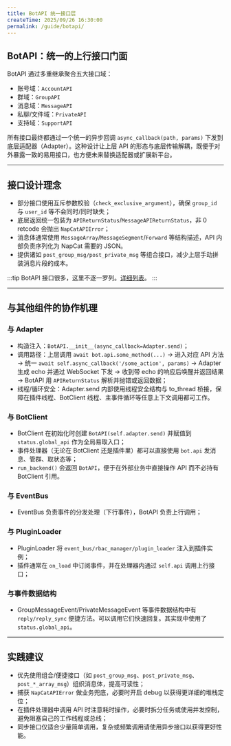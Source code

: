 ```yaml
---
title: BotAPI 统一接口层
createTime: 2025/09/26 16:30:00
permalink: /guide/botapi/
---
```


## BotAPI：统一的上行接口门面

BotAPI 通过多重继承聚合五大接口域：
- 账号域：`AccountAPI`
- 群域：`GroupAPI`
- 消息域：`MessageAPI`
- 私聊/文件域：`PrivateAPI`
- 支持域：`SupportAPI`

所有接口最终都通过一个统一的异步回调 `async_callback(path, params)` 下发到底层适配器（Adapter）。这种设计让上层 API 的形态与底层传输解耦，既便于对外暴露一致的易用接口，也方便未来替换适配器或扩展新平台。

---

## 接口设计理念

- 部分接口使用互斥参数校验（`check_exclusive_argument`），确保 `group_id` 与 `user_id` 等不会同时/同时缺失；
- 底层返回统一包装为 `APIReturnStatus`/`MessageAPIReturnStatus`，非 0 retcode 会抛出 `NapCatAPIError`；
- 消息体通常使用 `MessageArray`/`MessageSegment`/`Forward` 等结构描述，API 内部负责序列化为 NapCat 需要的 JSON。
- 提供诸如 `post_group_msg/post_private_msg` 等组合接口，减少上层手动拼装消息片段的成本。

:::tip
BotAPI 接口很多，这里不逐一罗列。[详细列表]()。 
:::

---

## 与其他组件的协作机理

### 与 Adapter

- 构造注入：`BotAPI.__init__(async_callback=Adapter.send)`；
- 调用路径：上层调用 `await bot.api.some_method(...)` → 进入对应 API 方法 → 统一 `await self.async_callback('/some_action', params)` → Adapter 生成 echo 并通过 WebSocket 下发 → 收到带 echo 的响应后唤醒并返回结果 → BotAPI 用 `APIReturnStatus` 解析并抛错或返回数据；
- 线程/循环安全：Adapter.send 内部使用线程安全结构与 to_thread 桥接，保障在插件线程、BotClient 线程、主事件循环等任意上下文调用都可工作。

### 与 BotClient

- BotClient 在初始化时创建 `BotAPI(self.adapter.send)` 并赋值到 `status.global_api` 作为全局易取入口；
- 事件处理器（无论在 BotClient 还是插件里）都可以直接使用 `bot.api` 发消息、管群、取状态等；
- `run_backend()` 会返回 `BotAPI`，便于在外部业务中直接操作 API 而不必持有 BotClient 引用。

### 与 EventBus

- EventBus 负责事件的分发处理（下行事件），BotAPI 负责上行调用；

### 与 PluginLoader

- PluginLoader 将 `event_bus/rbac_manager/plugin_loader` 注入到插件实例；
- 插件通常在 `on_load` 中订阅事件，并在处理器内通过 `self.api` 调用上行接口；

### 与事件数据结构

- GroupMessageEvent/PrivateMessageEvent 等事件数据结构中有 `reply/reply_sync` 便捷方法。可以调用它们快速回复。其实现中使用了 `status.global_api`。
---

## 实践建议

- 优先使用组合/便捷接口（如 `post_group_msg`、`post_private_msg`、`post_*_array_msg`）组织消息体，提高可读性；
- 捕获 `NapCatAPIError` 做业务兜底，必要时开启 debug 以获得更详细的堆栈定位；
- 在插件处理器中调用 API 时注意耗时操作，必要时拆分任务或使用并发控制，避免阻塞自己的工作线程或总线；
- 同步接口仅适合少量简单调用，复杂或频繁调用请使用异步接口以获得更好性能。
